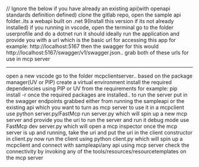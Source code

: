 //  Ignore the below if you have already an existing api(with openapi standards definition defined)
clone the gitlab repo, open the sample api folder..its a webapi built on .net 9(Install this version if its not already installed)
if you running in vscode, open the terminal go to the folder userprofile and do a dotnet run
it should ideally run the application and provide you with a url which is the basic url for accessing this app
for example: http://localhost:5167 then the swagger for this would http://localhost:5167/swagger/v1/swagger.json..
grab both of these urls for use in mcp server

----------------------------------------------------------------------------------------------------------------------------

open a new vscode go to the folder mcpclientserver..
based on the package manager(UV or PIP) create a virtual environment 
install the required dependencies using PIP or UV from the requirements
for example: pip install -r <path to requirements file>
once the required packages are installed..
to run the server put in the swagger endpoints grabbed either from running the sampleapi or the existing api which you want to turn as mcp server
to use it in a mcpclient use python server.py/FastMcp run server.py which will spin up a new mcp server and provide you the uri
to run the server and run it debug mode use FastMcp dev server.py which will open a mcp inspector 
once the mcp server is up and running, take the uri and put the uri in the client constructor in client.py
now run the client using python client.py which will spin up a mcpclient and connect with sampleapi/any api using mcp server
check the connectivity by invoking any of the tools/resources/resourcetemplates on the mcp server

